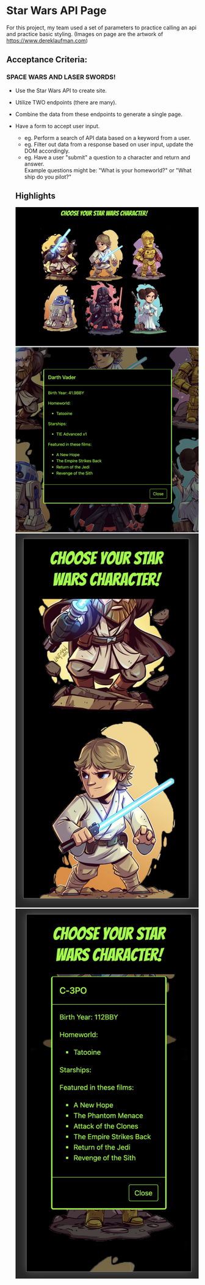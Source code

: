 # Star Wars API Page

For this project, my team used a set of parameters to practice calling an api and practice basic styling.
(Images on page are the artwork of https://www.dereklaufman.com)

## Acceptance Criteria:

### SPACE WARS AND LASER SWORDS!

- Use the Star Wars API to create site.
- Utilize TWO endpoints (there are many).
- Combine the data from these endpoints to generate a single page.
- Have a form to accept user input.

  - eg. Perform a search of API data based on a keyword from a user.
  - eg. Filter out data from a response based on user input, update the DOM accordingly.
  - eg. Have a user "submit" a question to a character and return and answer.
    <br>Example questions might be: "What is your homeworld?" or "What ship do you pilot?"

  ## Highlights

  ![Full Screen View](images/4.png)
  ![Modal in full screen](images/3.png)
  ![Mobile-Version](images/2.png)
  ![Mobile-Version with Modal](images/1.png)
